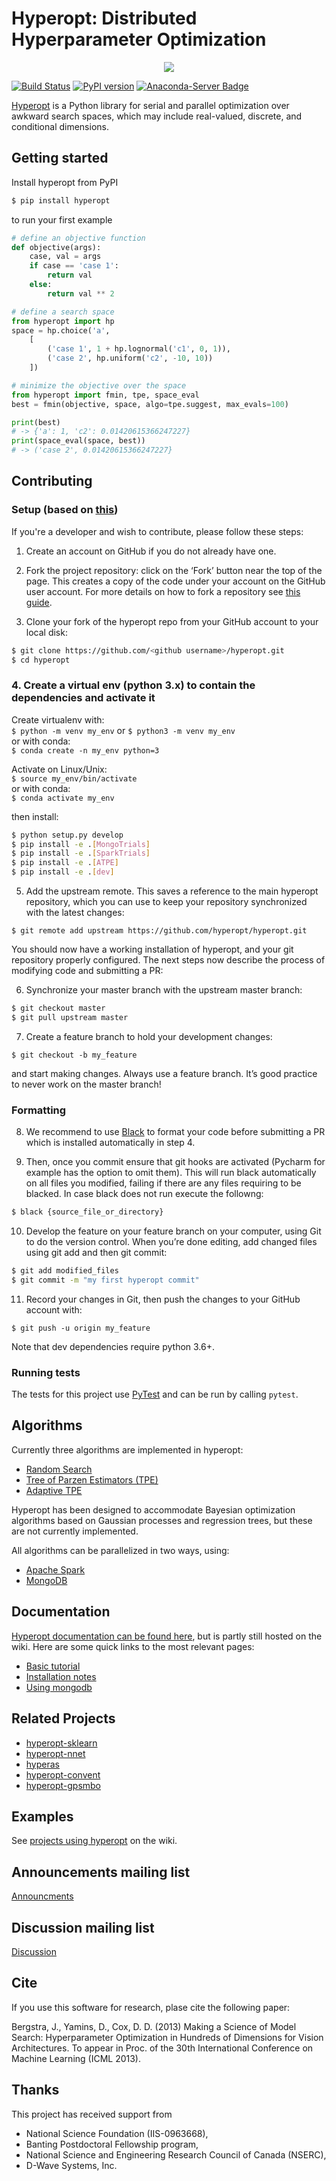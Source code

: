 
# Hyperopt: Distributed Hyperparameter Optimization

<p align="center">
<img src="https://i.postimg.cc/TPmffWrp/hyperopt-new.png" />
</p>


[![Build Status](https://travis-ci.org/hyperopt/hyperopt.svg?branch=master)](https://travis-ci.org/hyperopt/hyperopt)  [![PyPI version](https://badge.fury.io/py/hyperopt.svg)](https://badge.fury.io/py/hyperopt)  [![Anaconda-Server Badge](https://anaconda.org/conda-forge/hyperopt/badges/version.svg)](https://anaconda.org/conda-forge/hyperopt)

[Hyperopt](https://github.com/hyperopt/hyperopt) is a Python library for serial and parallel optimization over awkward
search spaces, which may include real-valued, discrete, and conditional
dimensions.

## Getting started

Install hyperopt from PyPI

```bash
$ pip install hyperopt
```

to run your first example

```python
# define an objective function
def objective(args):
    case, val = args
    if case == 'case 1':
        return val
    else:
        return val ** 2

# define a search space
from hyperopt import hp
space = hp.choice('a',
    [
        ('case 1', 1 + hp.lognormal('c1', 0, 1)),
        ('case 2', hp.uniform('c2', -10, 10))
    ])

# minimize the objective over the space
from hyperopt import fmin, tpe, space_eval
best = fmin(objective, space, algo=tpe.suggest, max_evals=100)

print(best)
# -> {'a': 1, 'c2': 0.01420615366247227}
print(space_eval(space, best))
# -> ('case 2', 0.01420615366247227}
```

## Contributing 

### Setup (based on [this](https://scikit-learn.org/stable/developers/contributing.html#contributing-code))
If you're a developer and wish to contribute, please follow these steps:

1. Create an account on GitHub if you do not already have one.

2. Fork the project repository: click on the ‘Fork’ button near the top
   of the page. This creates a copy of the code under your account on
   the GitHub user account. For more details on how to fork a repository
   see [this guide](https://help.github.com/articles/fork-a-repo/).

3. Clone your fork of the hyperopt repo from your GitHub account to your
   local disk:

```bash
$ git clone https://github.com/<github username>/hyperopt.git
$ cd hyperopt
```

### 4. Create a virtual env (python 3.x) to contain the dependencies and activate it
Create virtualenv with:  
`$ python -m venv my_env` or `$ python3 -m venv my_env`  
or with conda:  
`$ conda create -n my_env python=3`

Activate on Linux/Unix:  
`$ source my_env/bin/activate`  
or with conda:  
`$ conda activate my_env`

then install:
```bash
$ python setup.py develop
$ pip install -e .[MongoTrials]
$ pip install -e .[SparkTrials]
$ pip install -e .[ATPE]
$ pip install -e .[dev]
```


5. Add the upstream remote. This saves a reference to the main hyperopt
   repository, which you can use to keep your repository synchronized
   with the latest changes:

`$ git remote add upstream https://github.com/hyperopt/hyperopt.git`

You should now have a working installation of hyperopt, and your git
repository properly configured. The next steps now describe the process
of modifying code and submitting a PR:

6. Synchronize your master branch with the upstream master branch:

```bash
$ git checkout master
$ git pull upstream master
```

7. Create a feature branch to hold your development changes:

`$ git checkout -b my_feature`

and start making changes. Always use a feature branch. It’s good practice to never work on the master branch!


### Formatting
8. We recommend to use [Black](https://github.com/psf/black) to format
   your code before submitting a PR which is installed automatically in
   step 4.

9. Then, once you commit ensure that git hooks are activated (Pycharm
    for example has the option to omit them). This will run black
    automatically on all files you modified, failing if there are any
    files requiring to be blacked. In case black does not run execute the
    followng:

```bash
$ black {source_file_or_directory}
```

10. Develop the feature on your feature branch on your computer, using
    Git to do the version control. When you’re done editing, add changed
    files using git add and then git commit:

```bash
$ git add modified_files
$ git commit -m "my first hyperopt commit"
```


11.  Record your changes in Git, then push the changes to your GitHub
     account with:

`$ git push -u origin my_feature`

Note that dev dependencies require python 3.6+.

### Running tests
The tests for this project use [PyTest](https://docs.pytest.org/en/latest/) and can be run by calling `pytest`.


## Algorithms

Currently three algorithms are implemented in hyperopt:

- [Random Search](http://www.jmlr.org/papers/v13/bergstra12a.html?source=post_page---------------------------)
- [Tree of Parzen Estimators (TPE)](https://papers.nips.cc/paper/4443-algorithms-for-hyper-parameter-optimization.pdf)
- [Adaptive TPE](https://www.electricbrain.io/blog/learning-to-optimize)

Hyperopt has been designed to accommodate Bayesian optimization algorithms based on Gaussian processes and regression trees, but these are not currently implemented.

All algorithms can be parallelized in two ways, using:

- [Apache Spark](https://spark.apache.org/)
- [MongoDB](https://mongodb.com)

## Documentation

[Hyperopt documentation can be found here](http://hyperopt.github.io/hyperopt), but is partly still hosted on the wiki. Here are some quick links to the most relevant pages:

- [Basic tutorial](https://github.com/hyperopt/hyperopt/wiki/FMin)
- [Installation notes](https://github.com/hyperopt/hyperopt/wiki/Installation-Notes)
- [Using mongodb](https://github.com/hyperopt/hyperopt/wiki/Parallelizing-Evaluations-During-Search-via-MongoDB)

## Related Projects

* [hyperopt-sklearn](https://github.com/hyperopt/hyperopt-sklearn)
* [hyperopt-nnet](https://github.com/hyperopt/hyperopt-nnet)
* [hyperas](https://github.com/maxpumperla/hyperas)
* [hyperopt-convent](https://github.com/hyperopt/hyperopt-convnet)
* [hyperopt-gpsmbo](https://github.com/hyperopt/hyperopt-gpsmbo/blob/master/hp_gpsmbo/hpsuggest.py)

## Examples

See [projects using hyperopt](https://github.com/hyperopt/hyperopt/wiki/Hyperopt-in-Other-Projects) on the wiki.

## Announcements mailing list

[Announcments](https://groups.google.com/forum/#!forum/hyperopt-announce)

## Discussion mailing list

[Discussion](https://groups.google.com/forum/#!forum/hyperopt-discuss)

## Cite

If you use this software for research, plase cite the following paper:

Bergstra, J., Yamins, D., Cox, D. D. (2013) Making a Science of Model Search: Hyperparameter Optimization in Hundreds of Dimensions for Vision Architectures. To appear in Proc. of the 30th International Conference on Machine Learning (ICML 2013).

## Thanks

This project has received support from

- National Science Foundation (IIS-0963668),
- Banting Postdoctoral Fellowship program,
- National Science and Engineering Research Council of Canada (NSERC),
- D-Wave Systems, Inc.
